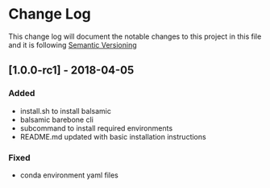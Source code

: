 # Change Log

This change log will document the notable changes to this project in this file and it is following [Semantic
Versioning](https://semver.org/)

## [1.0.0-rc1] - 2018-04-05
### Added
- install.sh to install balsamic 
- balsamic barebone cli
- subcommand to install required environments
- README.md updated with basic installation instructions

### Fixed
- conda environment yaml files
